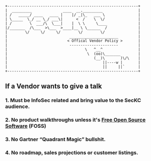 
    +-----------------------------------------------------------+
    |  _________              ____  __._________                |
    | /   _____/ ____   ____ |    |/ _|\_   ___ \               |
    | \_____  \_/ __ \_/ ___\|      <  /    \  \/               |
    | /        \  ___/\  \___|    |  \ \     \____              |
    |/_______  /\___  >\___  >____|__ \ \______  /              |
    |        \/     \/     \/        \/        \/               |
    |							 ______________________         |
    |							< Offical Vendor Policy >       | 
    |							 ----------------------         |
    |							        \   ^__^                |
    |							         \  (oo)\_______        |
    |							            (__)\       )\/\    |
    |							                ||----w |       |
    |							                ||     ||`      |
    +-----------------------------------------------------------+
## If a Vendor wants to give a talk

### 1. Must be InfoSec related and bring value to the SecKC audience.

### 2. No product walkthroughs unless it's [Free Open Source Software](https://en.wikipedia.org/wiki/Free_and_open-source_software) (FOSS)

### 3. No Gartner “Quadrant Magic” bullshit.

### 4. No roadmap, sales projections or customer listings.